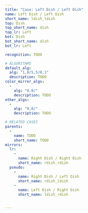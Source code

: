 ```yaml
---
title: "Case: Left Dish / Left Dish"
name: Left Dish / Left Dish
short_name: ldish_ldish
top: Dish
top_short_name: dish
top_lr: Left
bot: Dish
bot_short_name: dish
bot_lr: Left

recognition: TODO

# ALGORITHMS
default_alg:
  alg: "1,0/5,5/0,1"
  description: TODO
color_mirror_algs:
  -
    alg: "0,0/"
    description: TODO
other_algs:
  -
    alg: "0,0/"
    description: TODO

# RELATED CASES
parents:
  -
    name: TODO
    short_name: TODO
mirrors:
  lr:
    -
      name: Right Dish / Right Dish
      short_name: rdish_rdish
  pseudo:
    -
      name: Right Dish / Left Dish
      short_name: rdish_ldish
    -
      name: Left Dish / Right Dish
      short_name: ldish_rdish


---
```



